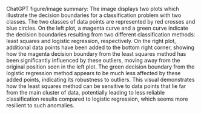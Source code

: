 ChatGPT figure/image summary: The image displays two plots which illustrate the decision boundaries for a classification problem with two classes. The two classes of data points are represented by red crosses and blue circles. On the left plot, a magenta curve and a green curve indicate the decision boundaries resulting from two different classification methods: least squares and logistic regression, respectively. On the right plot, additional data points have been added to the bottom right corner, showing how the magenta decision boundary from the least squares method has been significantly influenced by these outliers, moving away from the original position seen in the left plot. The green decision boundary from the logistic regression method appears to be much less affected by these added points, indicating its robustness to outliers. This visual demonstrates how the least squares method can be sensitive to data points that lie far from the main cluster of data, potentially leading to less reliable classification results compared to logistic regression, which seems more resilient to such anomalies.